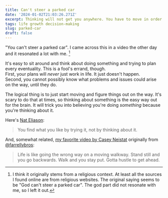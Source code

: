 ```yaml
---
title: Can't steer a parked car
date: '2024-01-02T21:03:26.271Z'
excerpt: Thinking will not get you anywhere. You have to move in order to steer into a direction.
tags: life growth decision-making
slug: parked-car
draft: false
---
```


"You can't steer a parked car". I came across this in a video the other day and it resonated a lot with me. [^1]

It's easy to sit around and think about doing something and trying to plan every eventuality. This is a fool's errand, though.  
First, your plans will _never_ just work in life. It just doesn't happen.  
Second, you cannot possibly know what problems and issues could arise on the way, until they do.

The logical thing is to just start moving and figure things out on the way. It's scary to do that at times, so thinking about something is the easy way out for the brain. It will trick you into believing you're doing _something_ because you're thinking about it.

Here's [Nat Eliason](https://blog.nateliason.com/p/40-lessons-from-30-years):

> You find what you like by trying it, not by thinking about it.

And, somewhat related, [my favorite video by Casey Neistat](https://www.youtube.com/watch?v=L9VBpbnXhWk) originally from [@farrellybros](https://twitter.com/farrellybros/status/407787314597728256):

> Life is like going the wrong way on a moving walkway. Stand still and you go backwards. Walk and you stay put. Gotta hustle to get ahead.

[^1]: I think it originally stems from a religious context. At least all the sources I found online are from religious websites. The original saying seems to be "God can't steer a parked car". The god part did not resonate with me, so I left it out.
